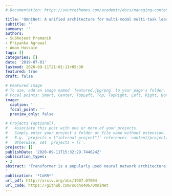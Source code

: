 ```yaml
---
# Documentation: https://sourcethemes.com/academic/docs/managing-content/

title: 'OmniNet: A unified architecture for multi-modal multi-task learning'
subtitle: ''
summary: ''
authors:
- Subhojeet Pramanik
- Priyanka Agrawal
- Aman Hussain
tags: []
categories: []
date: '2019-07-01'
lastmod: 2020-09-11T21:01:11+05:30
featured: true
draft: false

# Featured image
# To use, add an image named `featured.jpg/png` to your page's folder.
# Focal points: Smart, Center, TopLeft, Top, TopRight, Left, Right, BottomLeft, Bottom, BottomRight.
image:
  caption: ''
  focal_point: ''
  preview_only: false

# Projects (optional).
#   Associate this post with one or more of your projects.
#   Simply enter your project's folder or file name without extension.
#   E.g. `projects = ["internal-project"]` references `content/project/deep-learning/index.md`.
#   Otherwise, set `projects = []`.
projects: []
publishDate: '2020-09-11T15:32:29.744624Z'
publication_types:
- 2
abstract: 'Transformer is a popularly used neural network architecture, especially for language understanding. We introduce an extended and unified architecture that can be used for tasks involving a variety of modalities like image, text, videos, etc. We propose a spatio-temporal cache mechanism that enables learning spatial dimension of the input in addition to the hidden states corresponding to the temporal input sequence. The proposed architecture further enables a single model to support tasks with multiple input modalities as well as asynchronous multi-task learning, thus we refer to it as OmniNet. For example, a single instance of OmniNet can concurrently learn to perform the tasks of part-of-speech tagging, image captioning, visual question answering and video activity recognition. We demonstrate that training these four tasks together results in about three times compressed model while retaining the performance in comparison to training them individually. We also show that using this neural network pre-trained on some modalities assists in learning unseen tasks such as video captioning and video question answering. This illustrates the generalization capacity of the self-attention mechanism on the spatio-temporal cache present in OmniNet.
'
publication: '*CoRR*'
url_pdf: http://arxiv.org/abs/1907.07804
url_code: https://github.com/subho406/OmniNet
---
```

